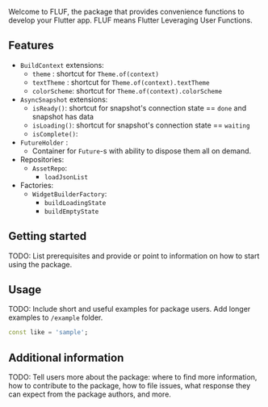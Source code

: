 <!--
This README describes the package. If you publish this package to pub.dev,
this README's contents appear on the landing page for your package.

For information about how to write a good package README, see the guide for
[writing package pages](https://dart.dev/guides/libraries/writing-package-pages).

For general information about developing packages, see the Dart guide for
[creating packages](https://dart.dev/guides/libraries/create-library-packages)
and the Flutter guide for
[developing packages and plugins](https://flutter.dev/developing-packages).
-->

Welcome to FLUF, the package that provides convenience functions to develop your Flutter app.
FLUF means Flutter Leveraging User Functions.

## Features
 - `BuildContext` extensions:
    - `theme` : shortcut for `Theme.of(context)`
    - `textTheme` : shortcut for `Theme.of(context).textTheme`
    - `colorScheme`: shortcut for `Theme.of(context).colorScheme`
- `AsyncSnapshot` extensions:
    - `isReady()`: shortcut for snapshot's connection state == `done` and snapshot has data
    - `isLoading()`: shortcut for snapshot's connection state == `waiting`
    - `isComplete()`: 
- `FutureHolder` : 
    - Container for `Future`-s with ability to dispose them all on demand.
- Repositories:
    - `AssetRepo`:
        - `loadJsonList`
- Factories:
    - `WidgetBuilderFactory`:
        - `buildLoadingState`
        - `buildEmptyState`


## Getting started

TODO: List prerequisites and provide or point to information on how to
start using the package.

## Usage

TODO: Include short and useful examples for package users. Add longer examples
to `/example` folder.

```dart
const like = 'sample';
```

## Additional information

TODO: Tell users more about the package: where to find more information, how to
contribute to the package, how to file issues, what response they can expect
from the package authors, and more.
